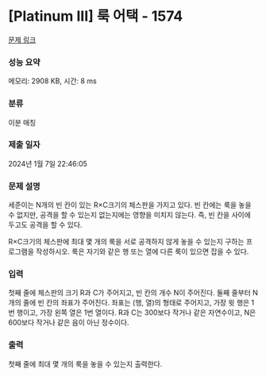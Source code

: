 # [Platinum III] 룩 어택 - 1574 

[문제 링크](https://www.acmicpc.net/problem/1574) 

### 성능 요약

메모리: 2908 KB, 시간: 8 ms

### 분류

이분 매칭

### 제출 일자

2024년 1월 7일 22:46:05

### 문제 설명

<p>세준이는 N개의 빈 칸이 있는 R×C크기의 체스판을 가지고 있다. 빈 칸에는 룩을 놓을 수 없지만, 공격을 할 수 있는지 없는지에는 영향을 미치지 않는다. 즉, 빈 칸을 사이에 두고도 공격을 할 수 있다.</p>

<p>R×C크기의 체스판에 최대 몇 개의 룩을 서로 공격하지 않게 놓을 수 있는지 구하는 프로그램을 작성하시오. 룩은 자기와 같은 행 또는 열에 다른 룩이 있으면 잡을 수 있다.</p>

### 입력 

 <p>첫째 줄에 체스판의 크기 R과 C가 주어지고, 빈 칸의 개수 N이 주어진다. 둘째 줄부터 N개의 줄에 빈 칸의 좌표가 주어진다. 좌표는 (행, 열)의 형태로 주어지고, 가장 윗 행은 1번 행이고, 가장 왼쪽 열은 1번 열이다. R과 C는 300보다 작거나 같은 자연수이고, N은 600보다 작거나 같은 음이 아닌 정수이다.</p>

### 출력 

 <p>첫째 줄에 최대 몇 개의 룩을 놓을 수 있는지 출력한다.</p>

